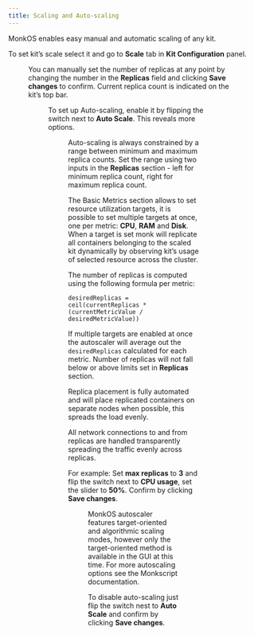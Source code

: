 ```yaml
---
title: Scaling and Auto-scaling 
---
```



MonkOS enables easy manual and automatic scaling of any kit.

To set kit’s scale select it and go to **Scale** tab in **Kit Configuration** panel.

<Figure src="/img/docs/gui/gui1.png" />

You can manually set the number of replicas at any point by changing the number in the **Replicas** field and clicking **Save changes** to confirm. Current replica count is indicated on the kit’s top bar.

<Figure src="/img/docs/gui/gui26.png" />

To set up Auto-scaling, enable it by flipping the switch next to **Auto Scale**. This reveals more options.

<Figure src="/img/docs/gui/gui58.png" />

Auto-scaling is always constrained by a range between minimum and maximum replica counts. Set the range using two inputs in the **Replicas** section - left for minimum replica count, right for maximum replica count.

The Basic Metrics section allows to set resource utilization targets, it is possible to set multiple targets at once, one per metric: **CPU**, **RAM** and **Disk**. When a target is set monk will replicate all containers belonging to the scaled kit dynamically by observing kit’s usage of selected resource across the cluster.

The number of replicas is computed using the following formula per metric:

```
desiredReplicas = ceil(currentReplicas * (currentMetricValue / desiredMetricValue))
```

If multiple targets are enabled at once the autoscaler will average out the `desiredReplicas` calculated for each metric. Number of replicas will not fall below or above limits set in **Replicas** section.

Replica placement is fully automated and will place replicated containers on separate nodes when possible, this spreads the load evenly.

All network connections to and from replicas are handled transparently spreading the traffic evenly across replicas.

For example: Set **max replicas** to **3** and flip the switch next to **CPU usage**, set the slider to **50%**. Confirm by clicking **Save changes**.

<Figure src="/img/docs/gui/gui13.png" />

MonkOS autoscaler features target-oriented and algorithmic scaling modes, however only the target-oriented method is available in the GUI at this time. For more autoscaling options see the Monkscript documentation.

To disable auto-scaling just flip the switch nest to **Auto Scale** and confirm by clicking **Save changes**.
